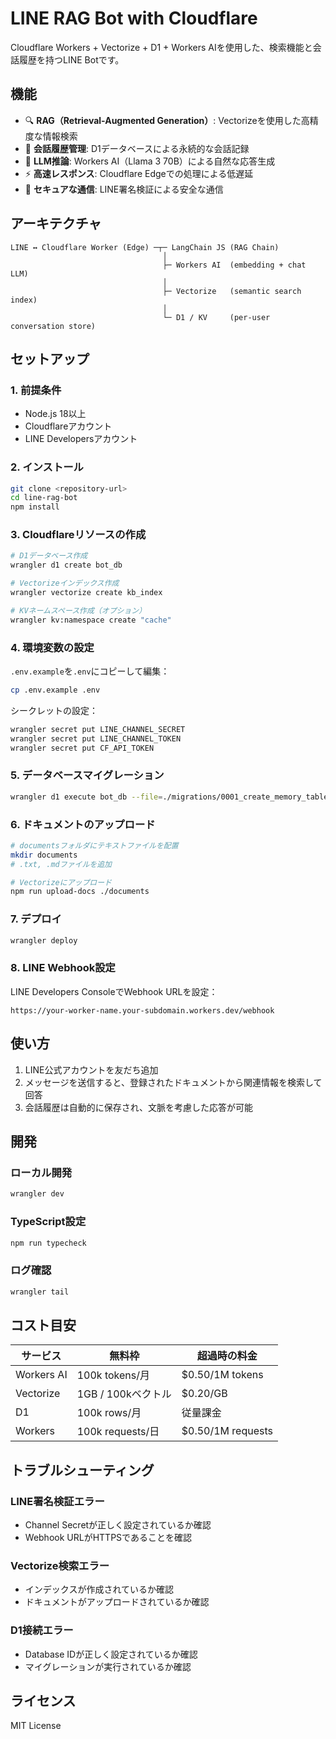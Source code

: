 # LINE RAG Bot with Cloudflare

Cloudflare Workers + Vectorize + D1 + Workers AIを使用した、検索機能と会話履歴を持つLINE Botです。

## 機能

- 🔍 **RAG（Retrieval-Augmented Generation）**: Vectorizeを使用した高精度な情報検索
- 💬 **会話履歴管理**: D1データベースによる永続的な会話記録
- 🤖 **LLM推論**: Workers AI（Llama 3 70B）による自然な応答生成
- ⚡ **高速レスポンス**: Cloudflare Edgeでの処理による低遅延
- 🔐 **セキュアな通信**: LINE署名検証による安全な通信

## アーキテクチャ

```
LINE ↔ Cloudflare Worker (Edge) ─┬─ LangChain JS (RAG Chain)
                                  │
                                  ├─ Workers AI  (embedding + chat LLM)
                                  │
                                  ├─ Vectorize   (semantic search index)
                                  │
                                  └─ D1 / KV     (per-user conversation store)
```

## セットアップ

### 1. 前提条件

- Node.js 18以上
- Cloudflareアカウント
- LINE Developersアカウント

### 2. インストール

```bash
git clone <repository-url>
cd line-rag-bot
npm install
```

### 3. Cloudflareリソースの作成

```bash
# D1データベース作成
wrangler d1 create bot_db

# Vectorizeインデックス作成
wrangler vectorize create kb_index

# KVネームスペース作成（オプション）
wrangler kv:namespace create "cache"
```

### 4. 環境変数の設定

`.env.example`を`.env`にコピーして編集：

```bash
cp .env.example .env
```

シークレットの設定：

```bash
wrangler secret put LINE_CHANNEL_SECRET
wrangler secret put LINE_CHANNEL_TOKEN
wrangler secret put CF_API_TOKEN
```

### 5. データベースマイグレーション

```bash
wrangler d1 execute bot_db --file=./migrations/0001_create_memory_table.sql
```

### 6. ドキュメントのアップロード

```bash
# documentsフォルダにテキストファイルを配置
mkdir documents
# .txt, .mdファイルを追加

# Vectorizeにアップロード
npm run upload-docs ./documents
```

### 7. デプロイ

```bash
wrangler deploy
```

### 8. LINE Webhook設定

LINE Developers ConsoleでWebhook URLを設定：
```
https://your-worker-name.your-subdomain.workers.dev/webhook
```

## 使い方

1. LINE公式アカウントを友だち追加
2. メッセージを送信すると、登録されたドキュメントから関連情報を検索して回答
3. 会話履歴は自動的に保存され、文脈を考慮した応答が可能

## 開発

### ローカル開発

```bash
wrangler dev
```

### TypeScript設定

```bash
npm run typecheck
```

### ログ確認

```bash
wrangler tail
```

## コスト目安

| サービス | 無料枠 | 超過時の料金 |
|---------|-------|-------------|
| Workers AI | 100k tokens/月 | $0.50/1M tokens |
| Vectorize | 1GB / 100kベクトル | $0.20/GB |
| D1 | 100k rows/月 | 従量課金 |
| Workers | 100k requests/日 | $0.50/1M requests |

## トラブルシューティング

### LINE署名検証エラー
- Channel Secretが正しく設定されているか確認
- Webhook URLがHTTPSであることを確認

### Vectorize検索エラー
- インデックスが作成されているか確認
- ドキュメントがアップロードされているか確認

### D1接続エラー
- Database IDが正しく設定されているか確認
- マイグレーションが実行されているか確認

## ライセンス

MIT License